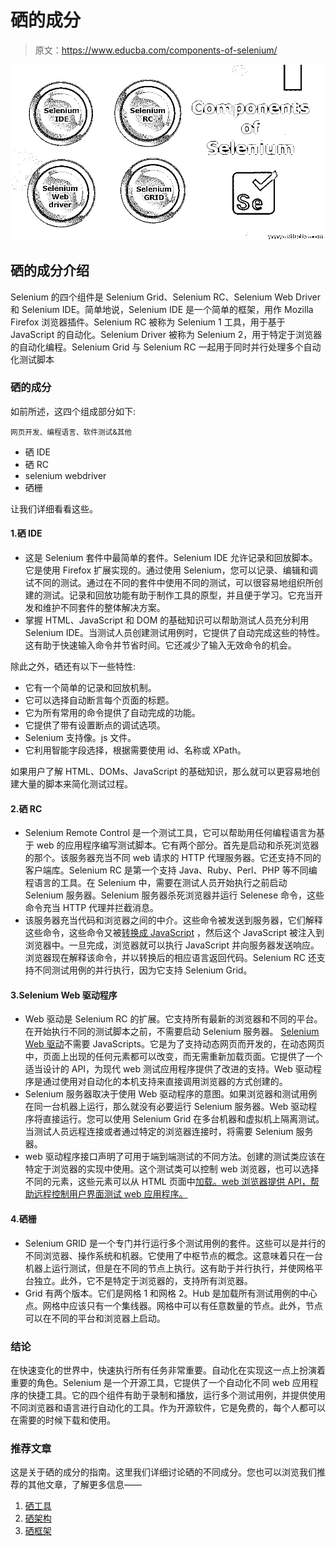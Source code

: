 # 硒的成分

> 原文：<https://www.educba.com/components-of-selenium/>

![Components of Selenium](img/d6ccbaa7157f7af9c77f29beb23e0023.png)



## 硒的成分介绍

Selenium 的四个组件是 Selenium Grid、Selenium RC、Selenium Web Driver 和 Selenium IDE。简单地说，Selenium IDE 是一个简单的框架，用作 Mozilla Firefox 浏览器插件。Selenium RC 被称为 Selenium 1 工具，用于基于 JavaScript 的自动化。Selenium Driver 被称为 Selenium 2，用于特定于浏览器的自动化编程。Selenium Grid 与 Selenium RC 一起用于同时并行处理多个自动化测试脚本

### 硒的成分

如前所述，这四个组成部分如下:

<small>网页开发、编程语言、软件测试&其他</small>

*   硒 IDE
*   硒 RC
*   selenium webdriver
*   硒栅

让我们详细看看这些。

#### 1.硒 IDE

*   这是 Selenium 套件中最简单的套件。Selenium IDE 允许记录和回放脚本。它是使用 Firefox 扩展实现的。通过使用 Selenium，您可以记录、编辑和调试不同的测试。通过在不同的套件中使用不同的测试，可以很容易地组织所创建的测试。记录和回放功能有助于制作工具的原型，并且便于学习。它充当开发和维护不同套件的整体解决方案。
*   掌握 HTML、JavaScript 和 DOM 的基础知识可以帮助测试人员充分利用 Selenium IDE。当测试人员创建测试用例时，它提供了自动完成这些的特性。这有助于快速输入命令并节省时间。它还减少了输入无效命令的机会。

除此之外，硒还有以下一些特性:

*   它有一个简单的记录和回放机制。
*   它可以选择自动断言每个页面的标题。
*   它为所有常用的命令提供了自动完成的功能。
*   它提供了带有设置断点的调试选项。
*   Selenium 支持像。js 文件。
*   它利用智能字段选择，根据需要使用 id、名称或 XPath。

如果用户了解 HTML、DOMs、JavaScript 的基础知识，那么就可以更容易地创建大量的脚本来简化测试过程。

#### 2.硒 RC

*   Selenium Remote Control 是一个测试工具，它可以帮助用任何编程语言为基于 web 的应用程序编写测试脚本。它有两个部分。首先是启动和杀死浏览器的那个。该服务器充当不同 web 请求的 HTTP 代理服务器。它还支持不同的客户端库。Selenium RC 是第一个支持 Java、Ruby、Perl、PHP 等不同编程语言的工具。在 Selenium 中，需要在测试人员开始执行之前启动 Selenium 服务器。Selenium 服务器杀死浏览器并运行 Selenese 命令，这些命令充当 HTTP 代理并拦截消息。
*   该服务器充当代码和浏览器之间的中介。这些命令被发送到服务器，它们解释这些命令，这些命令又被[转换成 JavaScript](https://www.educba.com/what-javascript-can-do/) ，然后这个 JavaScript 被注入到浏览器中。一旦完成，浏览器就可以执行 JavaScript 并向服务器发送响应。浏览器现在解释该命令，并以转换后的相应语言返回代码。Selenium RC 还支持不同测试用例的并行执行，因为它支持 Selenium Grid。

#### 3.Selenium Web 驱动程序

*   Web 驱动是 Selenium RC 的扩展。它支持所有最新的浏览器和不同的平台。在开始执行不同的测试脚本之前，不需要启动 Selenium 服务器。 [Selenium Web 驱动](https://www.educba.com/what-is-selenium-web-driver/)不需要 JavaScripts。它是为了支持动态网页而开发的，在动态网页中，页面上出现的任何元素都可以改变，而无需重新加载页面。它提供了一个适当设计的 API，为现代 web 测试应用程序提供了改进的支持。Web 驱动程序是通过使用对自动化的本机支持来直接调用浏览器的方式创建的。
*   Selenium 服务器取决于使用 Web 驱动程序的意图。如果浏览器和测试用例在同一台机器上运行，那么就没有必要运行 Selenium 服务器。Web 驱动程序将直接运行。您可以使用 Selenium Grid 在多台机器和虚拟机上隔离测试。当测试人员远程连接或者通过特定的浏览器连接时，将需要 Selenium 服务器。
*   web 驱动程序接口声明了可用于端到端测试的不同方法。创建的测试类应该在特定于浏览器的实现中使用。这个测试类可以控制 web 浏览器，也可以选择不同的元素，这些元素可以从 HTML 页面中[加载。web 浏览器提供 API，帮助远程控制用户界面测试 web 应用程序。](https://www.educba.com/what-is-html/)

#### 4.硒栅

*   Selenium GRID 是一个专门并行运行多个测试用例的套件。这些可以是并行的不同浏览器、操作系统和机器。它使用了中枢节点的概念。这意味着只在一台机器上运行测试，但是在不同的节点上执行。这有助于并行执行，并使网格平台独立。此外，它不是特定于浏览器的，支持所有浏览器。
*   Grid 有两个版本。它们是网格 1 和网格 2。Hub 是加载所有测试用例的中心点。网格中应该只有一个集线器。网格中可以有任意数量的节点。此外，节点可以在不同的平台和浏览器上启动。

### 结论

在快速变化的世界中，快速执行所有任务非常重要。自动化在实现这一点上扮演着重要的角色。Selenium 是一个开源工具，它提供了一个自动化不同 web 应用程序的快捷工具。它的四个组件有助于录制和播放，运行多个测试用例，并提供使用不同浏览器和语言进行自动化的工具。作为开源软件，它是免费的，每个人都可以在需要的时候下载和使用。

### 推荐文章

这是关于硒的成分的指南。这里我们详细讨论硒的不同成分。您也可以浏览我们推荐的其他文章，了解更多信息——

1.  [硒工具](https://www.educba.com/selenium-tools/)
2.  [硒架构](https://www.educba.com/selenium-architecture/)
3.  [硒框架](https://www.educba.com/selenium-framework/)





